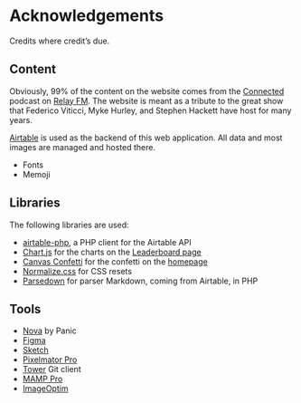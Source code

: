 # Acknowledgements

Credits where credit’s due.

## Content

Obviously, 99% of the content on the website comes from the [Connected](https://relay.fm/connected) podcast on [Relay FM](https://relay.fm). The website is meant as a tribute to the great show that Federico Viticci, Myke Hurley, and Stephen Hackett have host for many years.

[Airtable](https://airtable.com) is used as the backend of this web application. All data and most images are managed and hosted there.

-   Fonts
-   Memoji

## Libraries

The following libraries are used:

-   [airtable-php](https://github.com/sleiman/airtable-php), a PHP client for the Airtable API
-   [Chart.js](https://www.chartjs.org) for the charts on the [Leaderboard page](https://rickies.co/leaderboard)
-   [Canvas Confetti](https://github.com/catdad/canvas-confetti) for the confetti on the [homepage](https://rickies.co/)
-   [Normalize.css](https://necolas.github.io/normalize.css/) for CSS resets
-   [Parsedown](https://parsedown.org) for parser Markdown, coming from Airtable, in PHP

## Tools

-   [Nova](https://nova.app) by Panic
-   [Figma](https://figma.com)
-   [Sketch](https://www.sketch.com)
-   [Pixelmator Pro](https://www.pixelmator.com/pro/)
-   [Tower](https://www.git-tower.com/mac) Git client
-   [MAMP Pro](https://www.mamp.info/en/mamp-pro/mac/)
-   [ImageOptim](https://imageoptim.com/mac)
